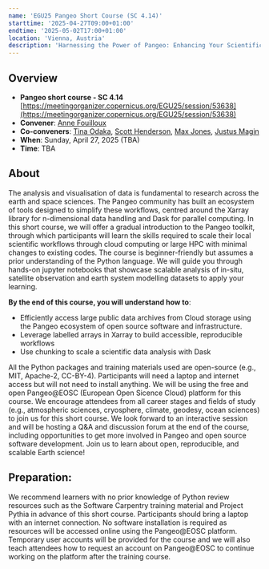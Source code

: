 ```yaml
---
name: 'EGU25 Pangeo Short Course (SC 4.14)'
starttime: '2025-04-27T09:00+01:00'
endtime: '2025-05-02T17:00+01:00'
location: 'Vienna, Austria'
description: 'Harnessing the Power of Pangeo: Enhancing Your Scientific Data Analysis Workflow with scalable open source tools.'
---
```

## Overview
- **Pangeo short course - SC 4.14** [https://meetingorganizer.copernicus.org/EGU25/session/53638](https://meetingorganizer.copernicus.org/EGU25/session/53638)
- **Convener**: [Anne Fouilloux](https://discourse.pangeo.io/u/annefou)
- **Co-conveners**:  [Tina Odaka](https://discourse.pangeo.io/u/tinaok), [Scott Henderson](https://discourse.pangeo.io/u/scottyhq), [Max Jones](https://discourse.pangeo.io/u/maxrjones), [Justus Magin](https://discourse.pangeo.io/u/keewis)
- **When**: Sunday, April 27, 2025 (TBA)
- **Time**: TBA

## About
The analysis and visualisation of data is fundamental to research across the earth and space sciences. The Pangeo community has built an ecosystem of tools designed to simplify these workflows, centred around the Xarray library for n-dimensional data handling and Dask for parallel computing. In this short course, we will offer a gradual introduction to the Pangeo toolkit, through which participants will learn the skills required to scale their local scientific workflows through cloud computing or large HPC with minimal changes to existing codes.
The course is beginner-friendly but assumes a prior understanding of the Python language. We will guide you through hands-on jupyter notebooks that showcase scalable analysis of in-situ, satellite observation and earth system modelling datasets to apply your learning. 

**By the end of this course, you will understand how to**:
- Efficiently access large public data archives from Cloud storage using the Pangeo ecosystem of open source software and infrastructure.
- Leverage labelled arrays in Xarray to build accessible, reproducible workflows
- Use chunking to scale a scientific data analysis with Dask

All the Python packages and training materials used are open-source (e.g., MIT, Apache-2, CC-BY-4). Participants will need a laptop and internet access but will not need to install anything. We will be using the free and open Pangeo@EOSC (European Open Sicence Cloud) platform for this course. We encourage attendees from all career stages and fields of study (e.g., atmospheric sciences, cryosphere, climate, geodesy, ocean sciences) to join us for this short course. We look forward to an interactive session and will be hosting a Q&A and discussion forum at the end of the course, including opportunities to get more involved in Pangeo and open source software development. Join us to learn about open, reproducible, and scalable Earth science!

## Preparation: 
We recommend learners with no prior knowledge of Python review resources such as the Software Carpentry training material and Project Pythia in advance of this short course. Participants should bring a laptop with an internet connection. No software installation is required as resources will be accessed online using the Pangeo@EOSC platform. Temporary user accounts will be provided for the course and we will also teach attendees how to request an account on Pangeo@EOSC to continue working on the platform after the training course.